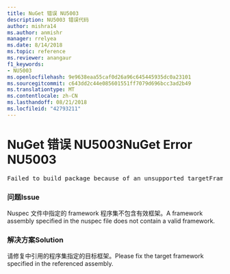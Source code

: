 ```yaml
---
title: NuGet 错误 NU5003
description: NU5003 错误代码
author: mishra14
ms.author: anmishr
manager: rrelyea
ms.date: 8/14/2018
ms.topic: reference
ms.reviewer: anangaur
f1_keywords:
- NU5003
ms.openlocfilehash: 9e9638eaa55caf0d26a96c645445935dc0a23101
ms.sourcegitcommit: c643dd2c44e085601551ff7079d696bcc3ad2b49
ms.translationtype: MT
ms.contentlocale: zh-CN
ms.lasthandoff: 08/21/2018
ms.locfileid: "42793211"
---
```

# <a name="nuget-error-nu5003"></a><span data-ttu-id="2d625-103">NuGet 错误 NU5003</span><span class="sxs-lookup"><span data-stu-id="2d625-103">NuGet Error NU5003</span></span>
<pre>Failed to build package because of an unsupported targetFramework value on 'System.Net'.</pre>

### <a name="issue"></a><span data-ttu-id="2d625-104">问题</span><span class="sxs-lookup"><span data-stu-id="2d625-104">Issue</span></span>

<span data-ttu-id="2d625-105">Nuspec 文件中指定的 framework 程序集不包含有效框架。</span><span class="sxs-lookup"><span data-stu-id="2d625-105">A framework assembly specified in the nuspec file does not contain a valid framework.</span></span>


### <a name="solution"></a><span data-ttu-id="2d625-106">解决方案</span><span class="sxs-lookup"><span data-stu-id="2d625-106">Solution</span></span>

<span data-ttu-id="2d625-107">请修复中引用的程序集指定的目标框架。</span><span class="sxs-lookup"><span data-stu-id="2d625-107">Please fix the target framework specified in the referenced assembly.</span></span>

